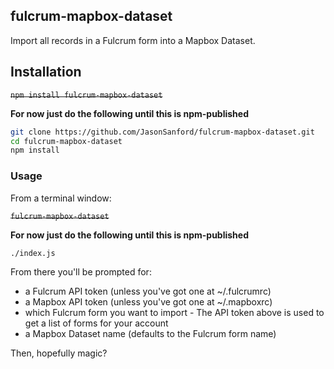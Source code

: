 ## fulcrum-mapbox-dataset

Import all records in a Fulcrum form into a Mapbox Dataset.

## Installation

~~`npm install fulcrum-mapbox-dataset`~~

**For now just do the following until this is npm-published**

```bash
git clone https://github.com/JasonSanford/fulcrum-mapbox-dataset.git
cd fulcrum-mapbox-dataset
npm install
```

### Usage

From a terminal window:

~~`fulcrum-mapbox-dataset`~~

**For now just do the following until this is npm-published**

```bash
./index.js
```

From there you'll be prompted for:

* a Fulcrum API token (unless you've got one at ~/.fulcrumrc)
* a Mapbox API token (unless you've got one at ~/.mapboxrc)
* which Fulcrum form you want to import - The API token above is used to get a list of forms for your account
* a Mapbox Dataset name (defaults to the Fulcrum form name)

Then, hopefully magic?
